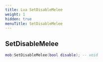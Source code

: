 ```yaml
---
title: Lua SetDisableMelee
weight: 1
hidden: true
menuTitle: SetDisableMelee
---
```

## SetDisableMelee
```lua
mob:SetDisableMelee(bool disable); -- void
```